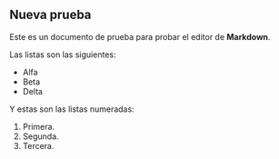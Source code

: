 ## Nueva prueba

Este es un documento de prueba para probar el editor de **Markdown**.

Las listas son las siguientes:
- Alfa
- Beta
- Delta

Y estas son las listas numeradas:
1. Primera.
2. Segunda.
3. Tercera.
